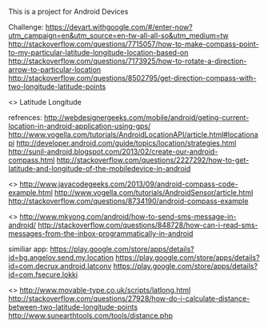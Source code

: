  This is a project for Android Devices 
 
 Challenge:
https://devart.withgoogle.com/#/enter-now?utm_campaign=en&utm_source=en-tw-all-all-so&utm_medium=tw
http://stackoverflow.com/questions/7715057/how-to-make-compass-point-to-my-particular-latitude-longitude-location-based-on
http://stackoverflow.com/questions/7173925/how-to-rotate-a-direction-arrow-to-particular-location
http://stackoverflow.com/questions/8502795/get-direction-compass-with-two-longitude-latitude-points

<<GPS>>
Latitude
Longitude

refrences:
http://webdesignergeeks.com/mobile/android/geting-current-location-in-android-application-using-gps/
http://www.vogella.com/tutorials/AndroidLocationAPI/article.html#locationapi
http://developer.android.com/guide/topics/location/strategies.html
http://sunil-android.blogspot.com/2013/02/create-our-android-compass.html
http://stackoverflow.com/questions/2227292/how-to-get-latitude-and-longitude-of-the-mobiledevice-in-android

<<compass>>
http://www.javacodegeeks.com/2013/09/android-compass-code-example.html
http://www.vogella.com/tutorials/AndroidSensor/article.html
http://stackoverflow.com/questions/8734190/android-compass-example

<<SMS>>
http://www.mkyong.com/android/how-to-send-sms-message-in-android/
http://stackoverflow.com/questions/848728/how-can-i-read-sms-messages-from-the-inbox-programmatically-in-android

similiar app:
https://play.google.com/store/apps/details?id=bg.angelov.send.my.location
https://play.google.com/store/apps/details?id=com.decrux.android.latconv
https://play.google.com/store/apps/details?id=com.fsecure.lokki


<<calculation>>
http://www.movable-type.co.uk/scripts/latlong.html
http://stackoverflow.com/questions/27928/how-do-i-calculate-distance-between-two-latitude-longitude-points
http://www.sunearthtools.com/tools/distance.php

